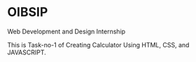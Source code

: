 # OIBSIP
Web Development and  Design Internship

This is Task-no-1 of Creating Calculator Using HTML, CSS, and JAVASCRIPT.
